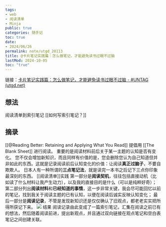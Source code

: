 ```yaml
---
tags:
- web
- 阅读清单
- Minja
public: true
categories: 随手记
toc: true
date:
- 2024/06/26
permalink: note/utgd_20113
title: @卡片笔记实践篇：怎么做笔记，才能避免读书过眼不过脑
lastMod: 2024-10-05
toc: "true"
---
```


链接：[卡片笔记实践篇：怎么做笔记，才能避免读书过眼不过脑 - #UNTAG (utgd.net)](https://utgd.net/article/20113)
<!--more-->
## 想法
阅读清单到索引笔记
[[如何写索引笔记？]]
## 摘录
[[@Reading Better: Retaining and Applying What You Read]] 提倡用 [[The Blank Sheet]] 进行阅读。
重要的是阅读材料前后关于某一主题的认知是否有变化。
您不仅会增加新知识，而且同样有价值的是，您会删除您认为自己知道但并非如此的东西。这就是记录阅读前后认知变化的价值：让阅读**真正过脑子**，不要自欺欺人。
日本人有一种所谓的**三点笔记法**，就是读完一本书之后记下三点你印象最深刻的东西。
[[阅读清单]]实践
第一部分是**阅读契机**，往往包括直接动机（比如读了什么材料让我产生动力），以及我的直接目的是什么（可以是纯粹好奇）；
第二部分列出**阅读材料**和**已经知道的事情**，这一步非常关键，我会尽可能回忆以前的笔记，找到我关于阅读主题的已有认知，以便在阅读后诚实反映认知变化；
最后一部分是**阅读记录**，不管是发现新知识还是仅仅确认了旧观点，都老老实实把所得所获记下来。
![](https://media.xiang578.com/202303142141624-utgd-how-to-read-book.png)
结果
阅读记录由此变成了一篇索引笔记，汇集在阅读之前已有的想法，然后随着阅读前进，提出新观点，并且通过双向链接在观点笔记和空白表笔记之间创建关联。